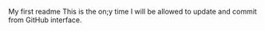 My first readme
This is the on;y time I will be allowed to update and commit from GitHub interface. 
